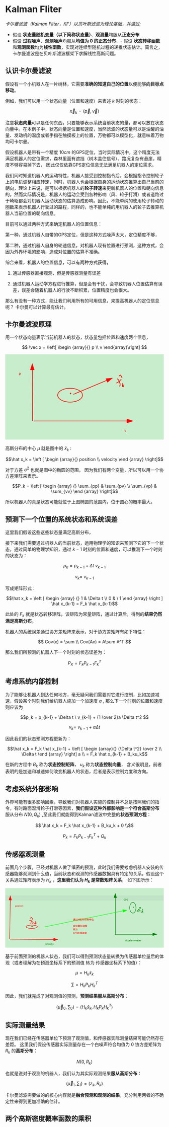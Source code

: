 # **Kalman Fliter**
*卡尔曼滤波（Kalman Filter，KF）以贝叶斯滤波为理论基础，并通过:*
- 假设 **状态量随机变量（以下简称状态量）**、**观测量**均服从**正态分布**
- 假设 **过程噪声**、**观测噪声**均服从**均值为 0 的正态分布**，- 假设 **状态转移函数**和**观测函数**均为**线性函数**，实现对连续型随机过程的递推状态估计。简言之，卡尔曼滤波是在贝叶斯滤波框架下求解线性高斯问题。

## 认识卡尔曼滤波

假设有一个小机器人在一片树林，它需要**准确的知道自己的位置**以便能够**向目标点移动**。

例如，我们可以用一个状态向量（位置和速度）来表述 $k$ 时刻的状态：

$$
\vec x_k = (\vec p, \vec v)
$$

注意**状态向量**可以是任何东西，只要能够表示系统当前状态的量，都可以放在状态向量中。在本例子中，状态向量是位置和速度，当然滤波的状态量可以是油罐的油量、发动机的温度或者手指在触摸板上的位置，万物都可以模型化，就意味着万物均可卡尔曼。

假设机器人是带有一个精度 $10cm$ 的GPS定位，当时实际情况中，这个精度无法满足机器人的定位需求，森林里面有遮挡（树木盖住信号）、路况复杂有悬崖，精度不够容易掉下去， 因此仅仅依靠GPS定位信息无法满足机器人的定位需求。

我们同时知道机器人的运动特性，机器人接受到控制指令后，会根据指令控制轮子上的电机调整相应转速，同时，机器人也会根据自身的运动状态推算出自己当前的朝向，理论上来说，是可以根据机器人的**轮子转速**来更新机器人的位置和朝向信息的。然而实际情况是，机器人的运动会受到各种影响（风、轮子打滑）或者道路过于崎岖都会对机器人运动状态的估算造成影响。因此，不能单纯的使用轮子转动的圈数来表示机器人行驶过的路程，同样的，也不能单纯的用机器人的轮子去推算机器人当前位置的朝向信息。

目前可以通过两种方式来确定机器人的位置信息：

第一种，通过机器人自带的GPS定位，但是这种方式噪声太大，定位精度不够，

第二种，通过机器人自身的轮速信息，对机器人现有位置进行预测，这种方式，会因为外界环境的影响，造成对位置的估算不准确。

综合来看，机器人的位置信息，可以有两种方式获得，

1. 通过传感器直接观测，但是传感器测量有误差

2. 通过机器人运动学方程进行推算，但是会有干扰，会导致机器人位置估算有误差，误差会随着机器人的行驶不断积累，位置精度也会很大。

那么有没有一种方式，能让我们利用所有的可用信息，来提高机器人的定位信息呢？ 卡尔曼可以计算最有估计。

## 卡尔曼滤波原理

用一个状态向量表示当前机器人的状态，状态量包括位置和速度两个信息，

$$
\vec x = 
\left[ \begin {array}{}
p \\
v
\end{array}\right]
$$

![image](https://github.com/CaiRugou/Autonomous/blob/main/img/kalman.png)

高斯分布的中心 $\mu$ 就是图中的 $\hat x_k$ :

```math
\hat x_k = 
\left [  \begin {array}{}

position \\

velocity

\end {array} \right]
```

对于方差 $\sigma ^2$ 也就是图中的椭圆的范围， 因为我们有两个变量，所以可以用一个协方差矩阵来表示。

```math
P_k = 
\left [ \begin {array} {}

\sum_{pp} & \sum_{pv} \\

\sum_{vp} & \sum_{vv}

\end {array} \right]
```

所以机器人的真是状态可能就位于上图椭圆的范围内，位于圆心的概率最大。

## 预测下一个位置的系统状态和系统误差

这里我们假设这些这些状态量满足高斯分布，

接下来我们需要通过机器人的当前状态，运用物理学的知识来预测下它的下一个状态，通过简单的物理学知识，通过 $k-1$ 时刻的位置和速度，可以推测下一个时刻的状态为：

$$
p_k = p_{k-1} + \Delta t  \ v_{k-1}
$$

$$
v_k = \  v_{k-1}
$$

写成矩阵形式：

```math
\hat x_k = 

\left  [ \begin {array} {}

1 & \Delta t \\

0 & \  1

\end {array} \right ] \hat x_{k-1}

= F_k \hat x_{k-1}
```

此处的 $F_k$ 就是状态转移矩阵，该矩阵为常量矩阵，通过计算后，得到的**结果仍然满足高斯分布**。

机器人的系统误差通过协方差矩阵来表示，对于协方差矩阵有如下特性：

$$
Cov(x) = \sum \\
Cov(Ax) = A\sum A^T
$$

那么我们所预测的机器人下一个时刻的状态误差为：

$$
P_K = F_kP_{k-1}F_k^T
$$

## 考虑系统内部控制

为了能够让机器人到达任何地方，毫无疑问我们需要对它进行控制，比如加速减速，假设某个时刻我们给机器人施加一个加速度 $a$ , 那么下一个时刻的位置和速度则应该为

```math
p_k = p_{k-1} + \Delta t  \ v_{k-1} + {1 \over 2}a \Delta t^2 
```

```math
v_k =  \ v_{k-1} + a \Delta t
```

因此我们的状态预测方程更新为：

```math
\hat x_k = F_k \hat x_{k-1} + 
\left  [ \begin {array}{}
{\Delta t^2} \over 2 \\

\Delta t

\end {array} \right] a \\

= F_k \hat x_{k-1} + B_ku_k
```

在新的方程中 $B_k$ 称为**状态控制矩阵**， $u_k$ 称为**状态控制向量**， 含义很明显，前者表明的是加速和减速如何改变机器人的状态，后者是表示控制力度和方向。

## 考虑系统外部影响

外界可能有很多影响因素，导致我们对机器人实施的控制并不总是按照我们的指令，有时路面湿滑轮子打滑等因素，**我们假设这种外部影响是一个符合高斯分布** 服从分布 $N(0, Q_k)$ ,至此我们就能得到Kalman滤波中完整的**状态预测方程**：

```math

\hat x_k = F_k \hat x_{k-1} + B_ku_k + 0 \\
```

```math
P_k = F_kP_{k-1}F^T_k + Q_k

```

## 传感器观测量

前面几个步骤，已经对机器人做了缜密的预测，此时我们需要考虑机器人安装的传感器能够观测到什么值，当前状态和观测的传感器数据具有特定的关系，假设这个关系通过矩阵表示为 $H_k$ ，**这里我们认为 $H_k$ 是常数矩阵关系**， 如下图所示：

![image](https://github.com/CaiRugou/Autonomous/blob/main/img/transform.png)

基于前面预测的机器人状态，我们可以得到预测状态量转换为传感器单位量后的体现（或者理解为在预测坐标系下的预测值 转为 传感器坐标系下的值）：

$$
\mu = H_k \hat x_k
$$

$$
\sum = H_kP_kH_k^T
$$

因此，我们就完成了对观测值的预测，**预测结果服从高斯分布**：

$$
(\vec \mu _0 , \sum _0) = (H_k \hat x_k , H_kP_kH_k^T)
$$


## 实际测量结果

现在我们已经在传感器单位下预测了观测值，和传感器实际测量结果可能仍然存在差距。
这里我们假设传感器实际测量存在一个白噪声符合均值为 $0$ 协方差矩阵为 $R_k$ 的**高斯分布**：

$$
N(0, R_k)
$$

也就是说对于观测的机器人，我们认为其实际观测结果**服从高斯分布**：

$$
(\vec \mu_1, \sum_1) = (z_k, R_k)
$$

卡尔曼滤波需要做的的核心内容就是**融合预测和观测的结果**，充分利用两者的不确定性来得到更加准确的估计。

## 两个高斯密度概率函数的乘积


